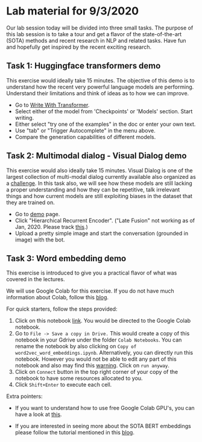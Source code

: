 # Lab material for 9/3/2020

Our lab session today will be divided into three small tasks. The purpose of this lab session is to take a tour and get a flavor of the state-of-the-art (SOTA) methods and recent research in NLP and related tasks. 
Have fun and hopefully get inspired by the recent exciting research.

## Task 1: Huggingface transformers demo 

This exercise would ideally take 15 minutes. The objective of this demo is to understand how the recent very powerful language models are performing. Understand their limitations and think of ideas as to how we can improve.

- Go to [Write With Transformer](https://transformer.huggingface.co/).
- Select either of the model from 'Checkpoints' or 'Models' section. Start writing.
- Either select "try one of the examples" in the doc or enter your own text.
- Use "tab" or "Trigger Autocomplete" in the menu above.
- Compare the generation capabilities of different models.


## Task 2: Multimodal dialog - Visual Dialog demo

This exercise would also ideally take 15 minutes. Visual Dialog is one of the largest collection of multi-modal dialog currently available also organized as a [challenge](https://visualdialog.org/challenge/2019). In this task also, we will see how these models are still lacking a proper understanding and how they can be repetitive, talk irrelevant things and how current models are still exploiting biases in the dataset that they are trained on. 

- Go to [demo](http://demo.visualdialog.org/) page. 
- Click "Hierarchical Recurrent Encoder". ("Late Fusion" not working as of Jan, 2020. Please track [this](https://github.com/batra-mlp-lab/visdial-challenge-starter-pytorch/issues/29).) 
- Upload a pretty simple image and start the conversation (grounded in image) with the bot.


## Task 3: Word embedding demo

This exercise is introduced to give you a practical flavor of what was covered in the lectures.  
 
We will use Google Colab for this exercise. If you do not have much information about Colab, follow this [blog](https://towardsdatascience.com/getting-started-with-google-colab-f2fff97f594c).  

For quick starters, follow the steps provided:

1. Click on this notebook [link](https://colab.research.google.com/drive/11spXsv4T27c31GJYuG_u_N0NSFTo7cy7). You would be directed to the Google Colab notebook.
2. Go to `File -> Save a copy in Drive.` 
This would create a copy of this notebook in your Gdrive under the folder `Colab Notebooks`. You can rename the notebook by also clicking on `Copy of word2vec_word_embeddings.ipynb`. 
Alternatively, you can directly run this notebook. However you would not be able to edit any part of this notebook and also may find this [warning](https://github.com/shubhamagarwal92/CA_2020/blob/master/docs/static/images/collab_warning.jpeg). Click on `run anyway`.  
3. Click on `Connect` button in the top right corner of your copy of the notebook to have some resources allocated to you.
4. Click `Shift+Enter` to execute each cell.


 


Extra pointers: 

- If you want to understand how to use free Google Colab GPU's, you can have a look at [this](https://medium.com/@oribarel/getting-the-most-out-of-your-google-colab-2b0585f82403).  

- If you are interested in seeing more about the SOTA BERT embeddings please follow the tutorial mentioned in this [blog](https://towardsdatascience.com/bert-visualization-in-embedding-projector-dfe4c9e18ca9).
